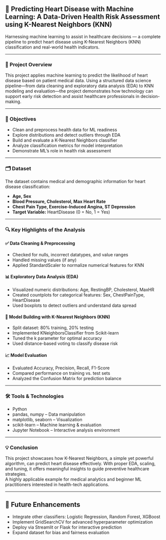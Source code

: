 ## 💓 Predicting Heart Disease with Machine Learning: A Data-Driven Health Risk Assessment using K-Nearest Neighbors (KNN)

Harnessing machine learning to assist in healthcare decisions — a complete pipeline to predict heart disease using K-Nearest Neighbors (KNN) classification and real-world health indicators.

---

### 📌 Project Overview

This project applies machine learning to predict the likelihood of heart disease based on patient medical data. Using a structured data science pipeline—from data cleaning and exploratory data analysis (EDA) to KNN modeling and evaluation—the project demonstrates how technology can support early risk detection and assist healthcare professionals in decision-making.

---

### 🎯 Objectives

- Clean and preprocess health data for ML readiness  
- Explore distributions and detect outliers through EDA  
- Build and evaluate a K-Nearest Neighbors classifier  
- Analyze classification metrics for model interpretation  
- Demonstrate ML’s role in health risk assessment  

---

### 🗂️ Dataset

The dataset contains medical and demographic information for heart disease classification:

- **Age, Sex**  
- **Blood Pressure, Cholesterol, Max Heart Rate**  
- **Chest Pain Type, Exercise-Induced Angina, ST Depression**  
- **Target Variable:** HeartDisease (0 = No, 1 = Yes)  

---

### 🔍 Key Highlights of the Analysis

#### ✅ Data Cleaning & Preprocessing

- Checked for nulls, incorrect datatypes, and value ranges  
- Handled missing values (if any)  
- Applied StandardScaler to normalize numerical features for KNN  

#### 📊 Exploratory Data Analysis (EDA)

- Visualized numeric distributions: Age, RestingBP, Cholesterol, MaxHR  
- Created countplots for categorical features: Sex, ChestPainType, HeartDisease  
- Used boxplots to detect outliers and understand data spread  

#### 🤖 Model Building with K-Nearest Neighbors (KNN)

- Split dataset: 80% training, 20% testing  
- Implemented KNeighborsClassifier from Scikit-learn  
- Tuned the k parameter for optimal accuracy  
- Used distance-based voting to classify disease risk  

#### 📈 Model Evaluation

- Evaluated Accuracy, Precision, Recall, F1-Score  
- Compared performance on training vs. test sets  
- Analyzed the Confusion Matrix for prediction balance  

---

### 🛠 Tools & Technologies

- Python  
- pandas, numpy – Data manipulation  
- matplotlib, seaborn – Visualization  
- scikit-learn – Machine learning & evaluation  
- Jupyter Notebook – Interactive analysis environment  

---

### 💡 Conclusion

This project showcases how K-Nearest Neighbors, a simple yet powerful algorithm, can predict heart disease effectively. With proper EDA, scaling, and tuning, it offers meaningful insights to guide preventive healthcare strategies.  
A highly applicable example for medical analytics and beginner ML practitioners interested in health-tech applications.

---

## 🔮 Future Enhancements

- Integrate other classifiers: Logistic Regression, Random Forest, XGBoost  
- Implement GridSearchCV for advanced hyperparameter optimization  
- Deploy via Streamlit or Flask for interactive prediction  
- Expand dataset for bias and fairness evaluation
